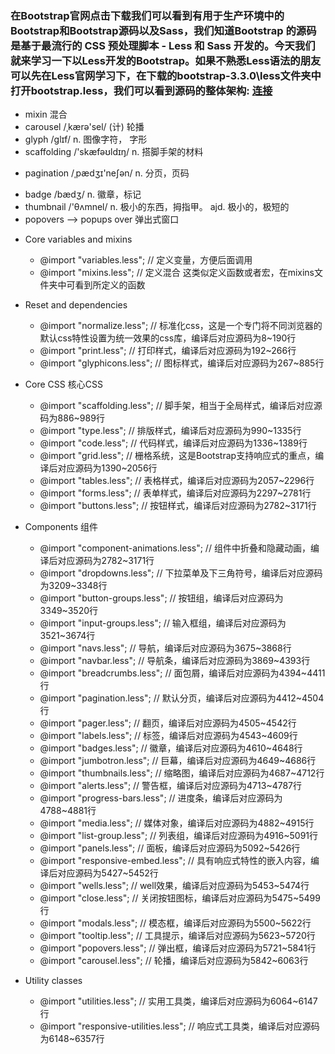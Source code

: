 ### 在Bootstrap官网点击下载我们可以看到有用于生产环境中的Bootstrap和Bootstrap源码以及Sass，我们知道Bootstrap 的源码是基于最流行的 CSS 预处理脚本 - Less 和 Sass 开发的。今天我们就来学习一下以Less开发的Bootstrap。如果不熟悉Less语法的朋友可以先在Less官网学习下，在下载的bootstrap-3.3.0\less文件夹中打开bootstrap.less，我们可以看到源码的整体架构: [连接](http://www.cnblogs.com/jesse131/p/5966145.html)

   + mixin 混合
   + carousel       /ˌkærə'sel/     (计) 轮播
   + glyph          /glɪf/          n. 图像字符， 字形
   + scaffolding    /'skæfəʊldɪŋ/   n. 搭脚手架的材料
   * pagination     /ˌpædʒɪ'neʃən/  n. 分页，页码
   + badge          /bædʒ/          n. 徽章，标记
   + thumbnail      /'θʌmnel/       n. 极小的东西，拇指甲。   ajd. 极小的，极短的
   + popovers  --> popups over      弹出式窗口
   

- Core variables and mixins
    + @import "variables.less";             // 定义变量，方便后面调用
    + @import "mixins.less";                // 定义混合 这类似定义函数或者宏，在mixins文件夹中可看到所定义的函数
                

- Reset and dependencies
    + @import "normalize.less";             // 标准化css，这是一个专门将不同浏览器的默认css特性设置为统一效果的css库，编译后对应源码为8~190行 
    + @import "print.less";                 // 打印样式，编译后对应源码为192~266行
    + @import "glyphicons.less";            // 图标样式，编译后对应源码为267~885行
              
- Core CSS  核心CSS
    + @import "scaffolding.less";           // 脚手架，相当于全局样式，编译后对应源码为886~989行   
    + @import "type.less";                  // 排版样式，编译后对应源码为990~1335行                   
    + @import "code.less";                  // 代码样式，编译后对应源码为1336~1389行   
    + @import "grid.less";                  // 栅格系统，这是Bootstrap支持响应式的重点，编译后对应源码为1390~2056行      
    + @import "tables.less";                // 表格样式，编译后对应源码为2057~2296行         
    + @import "forms.less";                 // 表单样式，编译后对应源码为2297~2781行              
    + @import "buttons.less";               // 按钮样式，编译后对应源码为2782~3171行
           
- Components  组件
    + @import "component-animations.less";  // 组件中折叠和隐藏动画，编译后对应源码为2782~3171行
    + @import "dropdowns.less";             // 下拉菜单及下三角符号，编译后对应源码为3209~3348行        
    + @import "button-groups.less";         // 按钮组，编译后对应源码为3349~3520行    
    + @import "input-groups.less";          // 输入框组，编译后对应源码为3521~3674行     
    + @import "navs.less";                  // 导航，编译后对应源码为3675~3868行            
    + @import "navbar.less";                // 导航条，编译后对应源码为3869~4393行           
    + @import "breadcrumbs.less";           // 面包屑，编译后对应源码为4394~4411行     
    + @import "pagination.less";            // 默认分页，编译后对应源码为4412~4504行      
    + @import "pager.less";                 // 翻页，编译后对应源码为4505~4542行       
    + @import "labels.less";                // 标签，编译后对应源码为4543~4609行       
    + @import "badges.less";                // 徽章，编译后对应源码为4610~4648行             
    + @import "jumbotron.less";             // 巨幕，编译后对应源码为4649~4686行            
    + @import "thumbnails.less";            // 缩略图，编译后对应源码为4687~4712行      
    + @import "alerts.less";                // 警告框，编译后对应源码为4713~4787行            
    + @import "progress-bars.less";         // 进度条，编译后对应源码为4788~4881行     
    + @import "media.less";                 // 媒体对象，编译后对应源码为4882~4915行       
    + @import "list-group.less";            // 列表组，编译后对应源码为4916~5091行      
    + @import "panels.less";                // 面板，编译后对应源码为5092~5426行            
    + @import "responsive-embed.less";      // 具有响应式特性的嵌入内容，编译后对应源码为5427~5452行
    + @import "wells.less";                 // well效果，编译后对应源码为5453~5474行    
    + @import "close.less";                 // 关闭按钮图标，编译后对应源码为5475~5499行
    + @import "modals.less";                // 模态框，编译后对应源码为5500~5622行           
    + @import "tooltip.less";               // 工具提示，编译后对应源码为5623~5720行        
    + @import "popovers.less";              // 弹出框，编译后对应源码为5721~5841行     
    + @import "carousel.less";              // 轮播，编译后对应源码为5842~6063行

- Utility classes
    + @import "utilities.less";             // 实用工具类，编译后对应源码为6064~6147行
    + @import "responsive-utilities.less";  // 响应式工具类，编译后对应源码为6148~6357行
  